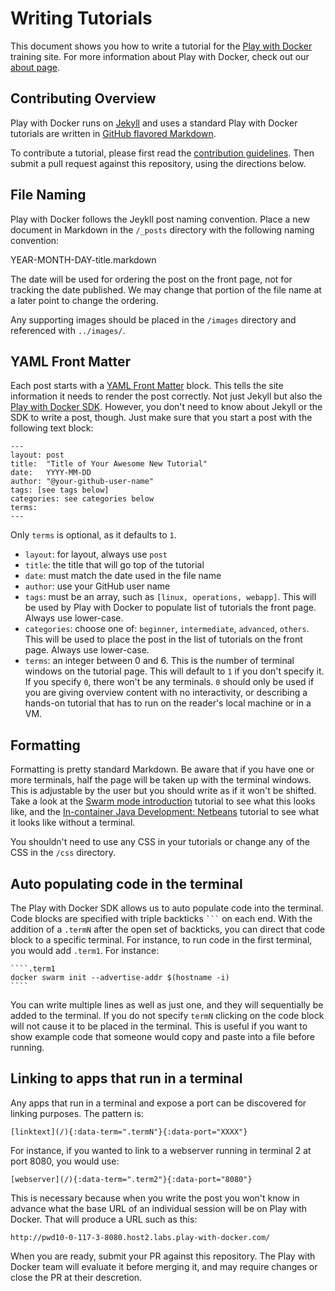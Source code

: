 # Writing Tutorials
This document shows you how to write a tutorial for the [Play with Docker](http://training.play-with-docker.com/) training site. For more information about Play with Docker, check out our [about page](./about.md).

## Contributing Overview

Play with Docker runs on [Jekyll](https://jekyllrb.com/) and uses a standard Play with Docker tutorials are written in [GitHub flavored Markdown](https://help.github.com/articles/about-writing-and-formatting-on-github/).

To contribute a tutorial, please first read the [contribution guidelines](./contribute.md). Then submit a pull request against this repository, using the directions below.

## File Naming
Play with Docker follows the Jeykll post naming convention. Place a new document in Markdown in the `/_posts` directory with the following naming convention:

YEAR-MONTH-DAY-title.markdown

The date will be used for ordering the post on the front page, not for tracking the date published. We may change that portion of the file name at a later point to change the ordering.

Any supporting images should be placed in the `/images` directory and referenced with `../images/`.

## YAML Front Matter

Each post starts with a [YAML Front Matter](https://jekyllrb.com/docs/frontmatter/) block. This tells the site information it needs to render the post correctly. Not just Jekyll but also the [Play with Docker SDK](https://github.com/play-with-docker/sdk). However, you don't need to know about Jekyll or the SDK to write a post, though. Just make sure that you start a post with the following text block:

```
---
layout: post
title:  "Title of Your Awesome New Tutorial"
date:   YYYY-MM-DD
author: "@your-github-user-name"
tags: [see tags below]
categories: see categories below
terms: 
---
```

Only `terms` is optional, as it defaults to `1`.
* `layout`: for layout, always use `post`
* `title`: the title that will go top of the tutorial
* `date`: must match the date used in the file name
* `author`: use your GitHub user name
* `tags`: must be an array, such as `[linux, operations, webapp]`. This will be used by Play with Docker to populate list of tutorials the front page. Always use lower-case.
* `categories`: choose one of: `beginner`, `intermediate`, `advanced`, `others`. This will be used to place the post in the list of tutorials on the front page. Always use lower-case.
* `terms`: an integer between 0 and 6. This is the number of terminal windows on the tutorial page. This will default to `1` if you don't specify it. If you specify `0`, there won't be any terminals. `0` should only be used if you are giving overview content with no interactivity, or describing a hands-on tutorial that has to run on the reader's local machine or in a VM.

## Formatting

Formatting is pretty standard Markdown. Be aware that if you have one or more terminals, half the page will be taken up with the terminal windows. This is adjustable by the user but you should write as if it won't be shifted. Take a look at the [Swarm mode introduction](http://training.play-with-docker.com/swarm-mode-intro/) tutorial to see what this looks like, and the [In-container Java Development: Netbeans](http://training.play-with-docker.com/java-debugging-netbeans/) tutorial to see what it looks like without a terminal.

You shouldn't need to use any CSS in your tutorials or change any of the CSS in the `/css` directory.

## Auto populating code in the terminal

The Play with Docker SDK allows us to auto populate code into the terminal. Code blocks are specified with triple backticks ` ``` ` on each end. With the addition of a `.termN` after the open set of backticks, you can direct that code block to a specific terminal. For instance, to run code in the first terminal, you would add `.term1`. For instance:

    ````.term1
    docker swarm init --advertise-addr $(hostname -i)
    ````

You can write multiple lines as well as just one, and they will sequentially be added to the terminal. If you do not specify `termN` clicking on the code block will not cause it to be placed in the terminal. This is useful if you want to show example code that someone would copy and paste into a file before running.

## Linking to apps that run in a terminal

Any apps that run in a terminal and expose a port can be discovered for linking purposes. The pattern is:
```
[linktext](/){:data-term=".termN"}{:data-port="XXXX"}
```

For instance, if you wanted to link to a webserver running in terminal 2 at port 8080, you would use:
```
[webserver](/){:data-term=".term2"}{:data-port="8080"}
```

This is necessary because when you write the post you won't know in advance what the base URL of an individual session will be on Play with Docker. That will produce a URL such as this:

```http://pwd10-0-117-3-8080.host2.labs.play-with-docker.com/```

When you are ready, submit your PR against this repository. The Play with Docker team will evaluate it before merging it, and may require changes or close the PR at their descretion.
